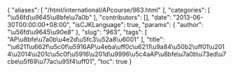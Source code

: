 {
    "aliases": [
        "/html/international/APcourse/963.html"
    ],
    "categories": [
        "\u56fd\u9645\u8bfe\u7a0b"
    ],
    "contributors": [],
    "date": "2013-06-30T00:00:00+08:00",
    "isCJKLanguage": true,
    "params": {
        "author": "\u56fd\u9645\u90e8"
    },
    "slug": "963",
    "tags": [
        "AP\u8bfe\u7a0b\u4e2d\u5fc3\u52a8\u6001"
    ],
    "title": "\u6211\u662f\u5c0f\u5916AP\u4eba\uff0c\u6211\u9a84\u50b2\uff01\u2014\u2014\u201c\u5c0f\u5916\u201d\u9996\u5c4aAP\u8bfe\u7a0b\u73ed\u7cbe\u5f69\u77ac\u95f4\uff01",
    "toc": true
}
